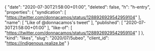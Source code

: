 {
  "date": "2020-07-30T21:58:00+01:00",
  "deleted": false,
  "h": "h-entry",
  "properties": {
    "syndication": [
      "https://twitter.com/donnacamos/status/1288926929542959104"
    ],
    "name": [
      "Like of @donnacamos's tweet"
    ],
    "published": [
      "2020-07-30T21:58:00+01:00"
    ],
    "like-of": [
      "https://twitter.com/donnacamos/status/1288926929542959104"
    ]
  },
  "kind": "likes",
  "slug": "2020/07/5ubeo",
  "client_id": "https://indigenous.realize.be"
}

